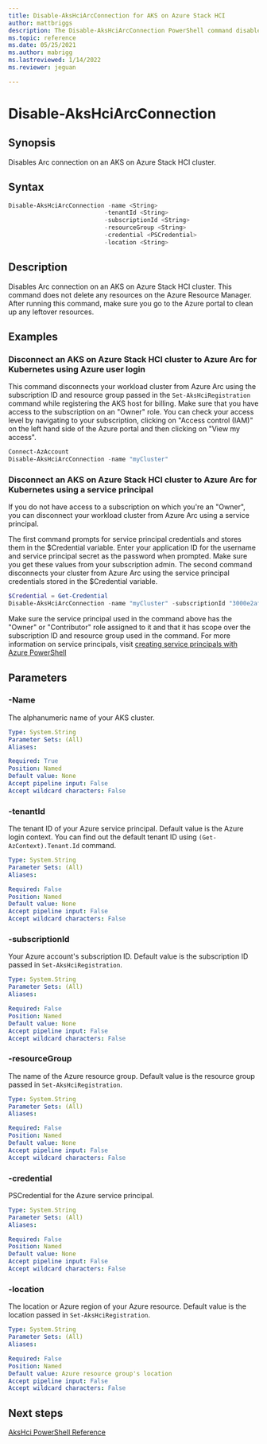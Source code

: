 ```yaml
---
title: Disable-AksHciArcConnection for AKS on Azure Stack HCI
author: mattbriggs
description: The Disable-AksHciArcConnection PowerShell command disables the Arc connection on an AKS on Azure Stack HCI cluster.
ms.topic: reference
ms.date: 05/25/2021
ms.author: mabrigg 
ms.lastreviewed: 1/14/2022
ms.reviewer: jeguan

---
```


# Disable-AksHciArcConnection

## Synopsis
Disables Arc connection on an AKS on Azure Stack HCI cluster.

## Syntax

```powershell
Disable-AksHciArcConnection -name <String> 
                           -tenantId <String>
                           -subscriptionId <String> 
                           -resourceGroup <String>
                           -credential <PSCredential>
                           -location <String>
```

## Description
Disables Arc connection on an AKS on Azure Stack HCI cluster. This command does not delete any resources on the Azure Resource Manager. After running this command, make sure you go to the Azure portal to clean up any leftover resources.

## Examples

### Disconnect an AKS on Azure Stack HCI cluster to Azure Arc for Kubernetes using Azure user login 
This command disconnects your workload cluster from Azure Arc using the subscription ID and resource group passed in the `Set-AksHciRegistration` command while registering the AKS host for billing. Make sure that you have access to the subscription on an "Owner" role. You can check your access level by navigating to your subscription, clicking on "Access control (IAM)" on the left hand side of the Azure portal and then clicking on "View my access". 

```PowerShell
Connect-AzAccount
Disable-AksHciArcConnection -name "myCluster"
```


### Disconnect an AKS on Azure Stack HCI cluster to Azure Arc for Kubernetes using a service principal
If you do not have access to a subscription on which you're an "Owner", you can disconnect your workload cluster from Azure Arc using a service principal.

The first command prompts for service principal credentials and stores them in the $Credential variable. Enter your application ID for the username and service principal secret as the password when prompted. Make sure you get these values from your subscription admin. The second command disconnects your cluster from Azure Arc using the service principal credentials stored in the $Credential variable. 

```powershell
$Credential = Get-Credential
Disable-AksHciArcConnection -name "myCluster" -subscriptionId "3000e2af-000-46d9-0000-4bdb12000000" -resourceGroup "myAzureResourceGroup" -credential $Credential -tenantId "xxxx-xxxx-xxxx-xxxx" -location "eastus"
```

Make sure the service principal used in the command above has the "Owner" or "Contributor" role assigned to it and that it has scope over the subscription ID and resource group used in the command. For more information on service principals, visit [creating service principals with Azure PowerShell](/powershell/azure/create-azure-service-principal-azureps?view=azps-5.9.0#create-a-service-principal&preserve-view=true)


## Parameters

### -Name
The alphanumeric name of your AKS cluster.

```yaml
Type: System.String
Parameter Sets: (All)
Aliases:

Required: True
Position: Named
Default value: None
Accept pipeline input: False
Accept wildcard characters: False
```
### -tenantId
The tenant ID of your Azure service principal. Default value is the Azure login context. You can find out the default tenant ID using `(Get-AzContext).Tenant.Id` command.

```yaml
Type: System.String
Parameter Sets: (All)
Aliases:

Required: False
Position: Named
Default value: None
Accept pipeline input: False
Accept wildcard characters: False
```

### -subscriptionId
Your Azure account's subscription ID. Default value is the subscription ID passed in `Set-AksHciRegistration`.

```yaml
Type: System.String
Parameter Sets: (All)
Aliases:

Required: False
Position: Named
Default value: None
Accept pipeline input: False
Accept wildcard characters: False
```

### -resourceGroup
The name of the Azure resource group. Default value is the resource group passed in `Set-AksHciRegistration`.

```yaml
Type: System.String
Parameter Sets: (All)
Aliases:

Required: False
Position: Named
Default value: None
Accept pipeline input: False
Accept wildcard characters: False
```

### -credential
PSCredential for the Azure service principal.

```yaml
Type: System.String
Parameter Sets: (All)
Aliases:

Required: False
Position: Named
Default value: None
Accept pipeline input: False
Accept wildcard characters: False
```

### -location
The location or Azure region of your Azure resource. Default value is the location passed in `Set-AksHciRegistration`.

```yaml
Type: System.String
Parameter Sets: (All)
Aliases:

Required: False
Position: Named
Default value: Azure resource group's location
Accept pipeline input: False
Accept wildcard characters: False
```
## Next steps

[AksHci PowerShell Reference](index.md)